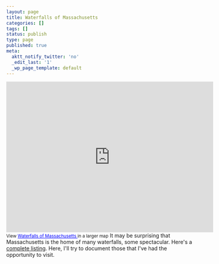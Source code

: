 ```yaml
---
layout: page
title: Waterfalls of Massachusetts
categories: []
tags: []
status: publish
type: page
published: true
meta:
  aktt_notify_twitter: 'no'
  _edit_last: '1'
  _wp_page_template: default
---
```

<iframe src="http://maps.google.com/maps/ms?msa=0&amp;msid=214490968088440958659.0004bc8d0f86282013431&amp;ie=UTF8&amp;ll=42.601282,-72.477287&amp;spn=0.226495,1.401942&amp;t=h&amp;output=embed" frameborder="0" marginwidth="0" marginheight="0" scrolling="no" width="550" height="400"></iframe>
<small>View <a style="color: #0000ff; text-align: left;" href="http://maps.google.com/maps/ms?msa=0&amp;msid=214490968088440958659.0004bc8d0f86282013431&amp;ie=UTF8&amp;ll=42.601282,-72.477287&amp;spn=0.226495,1.401942&amp;t=h&amp;source=embed">Waterfalls of Massachusetts </a> in a larger map</small>
It may be surprising that Massachusetts is the home of many waterfalls, some spectacular. Here's a <a href="http://www.newenglandwaterfalls.com/massachusetts.php">complete listing</a>. Here, I'll try to document those that I've had the opportunity to visit.

<table class="table table-striped>
<tr>
<td>Blah blah blah
</td>
<td>foo bah blah
</td>

</tr>
</table>